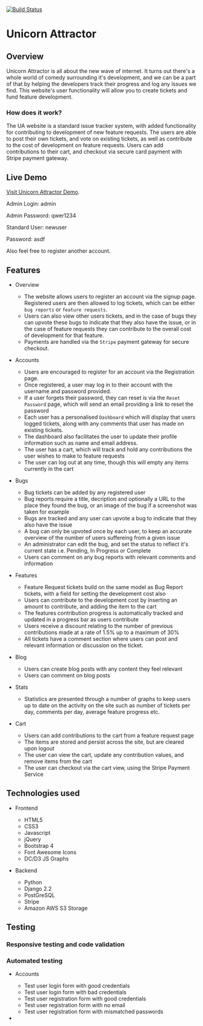 [![Build Status](https://travis-ci.org/Huckcity/milestone-project-five.svg?branch=master)](https://travis-ci.org/Huckcity/milestone-project-five)

# Unicorn Attractor

## Overview

Unicorn Attractor is all about the new wave of internet. It turns out there's a whole world of comedy surrounding it's development, and we can be a part of that by helping the developers track their progress and log any issues we find. This website's user functionality will allow you to create tickets and fund feature development.

### How does it work?

The UA website is a standard issue tracker system, with added functionality for contributing to development of new feature requests.
The users are able to post their own tickets, and vote on existing tickets, as well as contribute to the cost of development on feature requests.
Users can add contributions to their cart, and checkout via secure card payment with Stripe payment gateway.

## Live Demo

[Visit Unicorn Attractor Demo](https://milestone-project-five.herokuapp.com/).

Admin Login: admin

Admin Password: qwer1234


Standard User: newuser

Password: asdf

Also feel free to register another account. 

## Features

- Overview
    - The website allows users to register an account via the signup page. Registered users are then allowed to log tickets, which can be either `bug reports` or `feature requests`.
    - Users can also view other users tickets, and in the case of bugs they can upvote these bugs to indicate that they also have the issue, or in the case of feature requests they can contribute to the overall cost of development for that feature.
    - Payments are handled via the `Stripe` payment gateway for secure checkout.

- Accounts
    - Users are encouraged to register for an account via the Registration page. 
    - Once registered, a user may log in to their account with the username and password provided.
    - If a user forgets their password, they can reset is via the `Reset Password` page, which will send an email providing a link to reset the password
    - Each user has a personalised `Dashboard` which will display that users logged tickets, along with any comments that user has made on existing tickets.
    - The dashboard also facilitates the user to update their profile information such as name and email address. 
    - The user has a cart, which will track and hold any contributions the user wishes to make to feature requests
    - The user can log out at any time, though this will empty any items currently in the cart

- Bugs
    - Bug tickets can be added by any registered user
    - Bug reports require a title, decription and optionally a URL to the place they found the bug, or an image of the bug if a screenshot was taken for example
    - Bugs are tracked and any user can upvote a bug to indicate that they also have the issue
    - A bug can only be upvoted once by each user, to keep an accurate overview of the number of users suffereing from a given issue
    - An administrator can edit the bug, and set the status to reflect it's current state i.e. Pending, In Progress or Complete
    - Users can comment on any bug reports with relevant comments and information


- Features
    - Feature Request tickets build on the same model as Bug Report tickets, with a field for setting the development cost also
    - Users can contribute to the development cost by inserting an amount to contribute, and adding the item to the cart
    - The features contribution progress is automatically tracked and updated in a progress bar as users contribute
    - Users receive a discount relating to the number of previous contributions made at a rate of 1.5% up to a maximum of 30%
    - All tickets have a comment section where users can post and relevant information or discussion on the ticket.

- Blog
    - Users can create blog posts with any content they feel relevant
    - Users can comment on blog posts

- Stats
    - Statistics are presented through a number of graphs to keep users up to date on the activity on the site such as number of tickets per day, comments per day, average feature progress etc. 

- Cart
    - Users can add contributions to the cart from a feature request page
    - The items are stored and persist across the site, but are cleared upon logout
    - The user can view the cart, update any contribution values, and remove items from the cart
    - The user can checkout via the cart view, using the Stripe Payment Service


## Technologies used

- Frontend
    - HTML5
    - CSS3
    - Javascript
    - jQuery
    - Bootstrap 4
    - Font Awesome Icons
    - DC/D3 JS Graphs

- Backend
    - Python
    - Django 2.2
    - PostGreSQL
    - Stripe
    - Amazon AWS S3 Storage

## Testing

### Responsive testing and code validation



### Automated testing

- Accounts
    - Test user login form with good credentials
    - Test user login form with bad credentials
    - Test user registration form with good credentials
    - Test user registration form with no email
    - Test user registration form with mismatched passwords

- 

